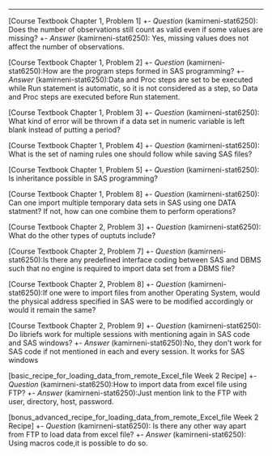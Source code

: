
********************************************************************************

[Course Textbook Chapter 1, Problem 1]
+- *Question* (kamirneni-stat6250): Does the number of observations still count as valid even if some values are missing?
+- *Answer* (kamirneni-stat6250): Yes, missing values does not affect the number of observations.


[Course Textbook Chapter 1, Problem 2]
+- *Question* (kamirneni-stat6250):How are the program steps formed in SAS programming?
+- *Answer* (kamirneni-stat6250):Data and Proc steps are set to be executed while Run statement is automatic, so it is not considered as a step, so Data and Proc steps are executed before Run statement.


[Course Textbook Chapter 1, Problem 3]
+- *Question* (kamirneni-stat6250): What kind of error will be thrown if a data set in numeric variable is left blank instead of putting a period? 


[Course Textbook Chapter 1, Problem 4]
+- *Question* (kamirneni-stat6250): What is the set of naming rules one should follow while saving SAS files? 


[Course Textbook Chapter 1, Problem 5]
+- *Question* (kamirneni-stat6250): Is inheritance possible in SAS programming?


[Course Textbook Chapter 1, Problem 8]
+- *Question* (kamirneni-stat6250): Can one import multiple temporary data sets in SAS using one DATA statment? If not, how can one combine them to perform operations? 


[Course Textbook Chapter 2, Problem 3]
+- *Question* (kamirneni-stat6250): What do the other types of ouptuts include?


[Course Textbook Chapter 2, Problem 7]
+- *Question* (kamirneni-stat6250):Is there any predefined interface coding between SAS and DBMS such that no engine is required to import data set from a DBMS file? 


[Course Textbook Chapter 2, Problem 8]
+- *Question* (kamirneni-stat6250):If one were to import files from another Operating System, would the physical address specified in SAS were to be modified accordingly or would it remain the same?


[Course Textbook Chapter 2, Problem 9]
+- *Question* (kamirneni-stat6250): Do libriefs work for multiple sessions with mentioning again in SAS code and SAS windows?
+- *Answer* (kamirneni-stat6250):No, they don't work for SAS code if not mentioned in each and every session. It works for SAS windows


[basic_recipe_for_loading_data_from_remote_Excel_file Week 2 Recipe]
+- *Question* (kamirneni-stat6250):How to import data from excel file using FTP?
+- *Answer* (kamirneni-stat6250):Just mention link to the FTP with user, directory, host, password. 


[bonus_advanced_recipe_for_loading_data_from_remote_Excel_file Week 2 Recipe]
+- *Question* (kamirneni-stat6250): Is there any other way apart from FTP to load data from excel file?
+- *Answer* (kamirneni-stat6250): Using macros code,it is possible to do so.

